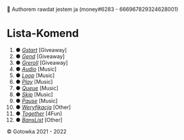 
🔧 Authorem rawdat jestem ja (money#6283 - 666967829324628001)
 
# Lista-Komend

1. ● *[Gstart](https://github.com/Gotowka/rawdaty-beta/blob/main/giveaway/gstart.json)* [Giveaway]
2. ● *[Gend](https://github.com/Gotowka/rawdaty-beta/blob/main/giveaway/gend.json)* [Giveaway]
3. ● *[Greroll](https://github.com/Gotowka/rawdaty-beta/blob/main/giveaway/greroll.json)* [Giveaway]
4. ● *[Audio](https://github.com/Gotowka/rawdaty-beta/blob/main/music/audio.json)* [Music]
5. ● *[Loop](https://github.com/Gotowka/rawdaty-beta/blob/main/music/loop.json)* [Music]
6. ● *[Play](https://github.com/Gotowka/rawdaty-beta/blob/main/music/play.json)* [Music]
7. ● *[Queue](https://github.com/Gotowka/rawdaty-beta/blob/main/music/queue.json)* [Music]
8. ● *[Skip](https://github.com/Gotowka/rawdaty-beta/blob/main/music/skip.json)* [Music]
9. ● *[Pause](https://github.com/Gotowka/rawdaty-beta/blob/main/music/pause.json)* [Music]
10. ● *[Weryfikacja](https://github.com/Gotowka/rawdaty-beta/blob/main/other/weryfikacja.json)* [Other]
11. ● *[Together](https://github.com/Gotowka/rawdaty-beta/blob/main/4fun/together.json)* [4Fun]
12. ● *[BansList](https://github.com/Gotowka/rawdaty-beta/blob/main/other/banslist.json)* [Other]


©️ Gotowka 2021 - 2022
